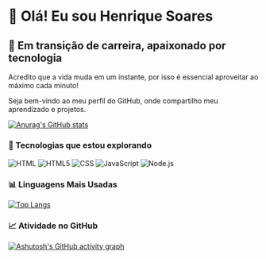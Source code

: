 # 👋 Olá! Eu sou Henrique Soares

## 💼 Em transição de carreira, apaixonado por tecnologia

Acredito que a vida muda em um instante, por isso é essencial aproveitar ao máximo cada minuto!

Seja bem-vindo ao meu perfil do GitHub, onde compartilho meu aprendizado e projetos.

[![Anurag's GitHub stats](https://github-readme-stats.vercel.app/api?username=Ricksrss&count_private=true&theme=dracula)](https://github.com/anuraghazra/github-readme-stats)

### 🚀 Tecnologias que estou explorando

<div style="display: flex; justify-content: space-between; align-items: center;">
  <div>
    <img align="center" alt="HTML" src="https://img.shields.io/badge/HTML-239120?style=for-the-badge&logo=html5&logoColor=white" />
    <img align="center" alt="HTML5" src="https://img.shields.io/badge/HTML5-E34F26?style=for-the-badge&logo=html5&logoColor=white" />
    <img align="center" alt="CSS" src="https://img.shields.io/badge/CSS-239120?&style=for-the-badge&logo=css3&logoColor=white" />
    <img align="center" alt="JavaScript" src="https://img.shields.io/badge/JavaScript-F7DF1E?style=for-the-badge&logo=javascript&logoColor=black" />
    <img align="center" alt="Node.js" src="https://img.shields.io/badge/Node.js-43853D?style=for-the-badge&logo=node.js&logoColor=white" />
  </div>
</div>

### 📊 Linguagens Mais Usadas

[![Top Langs](https://github-readme-stats.vercel.app/api/top-langs/?username=Ricksrss&layout=compact&theme=dracula)](https://github.com/Ricksrss?tab=repositories)

### 📈 Atividade no GitHub

[![Ashutosh's GitHub activity graph](https://github-readme-activity-graph.vercel.app/graph?username=Ricksrss&bg_color=ffcfe9&color=9e4c98&line=9e4c98&point=363535&area=true&hide_border=true)](https://github.com/ashutosh00710/github-readme-activity-graph)
